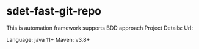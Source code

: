 # sdet-fast-git-repo
This is automation framework supports BDD approach
Project Details:
Url:

Language: java 11+
Maven: v3.8+
